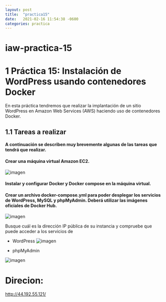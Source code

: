 ```yaml
---
layout: post
title:  "practica15"
date:   2021-02-16 11:54:38 -0600
categories: practica
---
```

# iaw-practica-15
# 1 Práctica 15: Instalación de WordPress usando contenedores Docker
En esta práctica tendremos que realizar la implantación de un sitio WordPress en Amazon Web Services (AWS) haciendo uso de contenedores Docker.

## 1.1 Tareas a realizar
#### A continuación se describen muy brevemente algunas de las tareas que tendrá que realizar.

#### Crear una máquina virtual Amazon EC2.
![imagen](https://github.com/jesus2307/iaw-practica-15/blob/main/imagen/Captura4.PNG "imagen")


#### Instalar y configurar Docker y Docker compose en la máquina virtual.

#### Crear un archivo docker-compose.yml para poder desplegar los servicios de WordPress, MySQL y phpMyAdmin. Deberá utilizar las imágenes oficiales de Docker Hub.
![imagen](https://github.com/jesus2307/iaw-practica-15/blob/main/imagen/Captura1.PNG "imagen")


Busque cuál es la dirección IP pública de su instancia y compruebe que puede acceder a los servicios de 
+ WordPress
![imagen](https://github.com/jesus2307/iaw-practica-15/blob/main/imagen/Captura2.PNG "imagen")

+ phpMyAdmin

![imagen](https://github.com/jesus2307/iaw-practica-15/blob/main/imagen/Captura3.PNG "imagen")

# Direcion: 
http://44.192.55.121/ 





